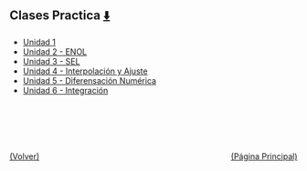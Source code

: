 
<html>
<body>
<h2>Clases Practica <a href="https://downgit.github.io/#/home?url=https://github.com/Apuntes-FIUBA/Apuntes-Electronica/tree/main/95 - Computación/9504 - Analisis Numerico I/Comision Schwarz-Sosa/Clases Practica" style="font-size:20px">  ⬇️ </a></h2>
<ul>
    <li><a href="Unidad 1">Unidad 1</a></li>
    <li><a href="Unidad 2 - ENOL">Unidad 2 - ENOL</a></li>
    <li><a href="Unidad 3 - SEL">Unidad 3 - SEL</a></li>
    <li><a href="Unidad 4 - Interpolación y Ajuste">Unidad 4 - Interpolación y Ajuste</a></li>
    <li><a href="Unidad 5 - Diferensación Numérica">Unidad 5 - Diferensación Numérica</a></li>
    <li><a href="Unidad 6 - Integración">Unidad 6 - Integración</a></li>
</ul>
</body>
</html>













<br><br><br><br><br><a href="../" style="float: left">(Volver)</a> <a href="https://apuntes-fiuba.github.io/Apuntes-Electronica" style="float: right">(Página Principal)</a>
